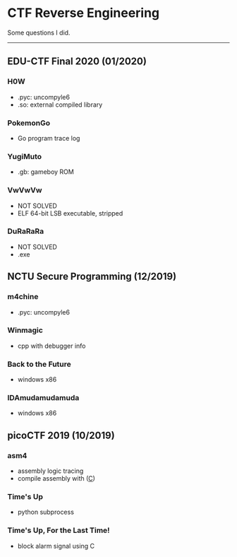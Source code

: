 # CTF Reverse Engineering

Some questions I did.

---

## EDU-CTF Final 2020 (01/2020)

### H0W

- .pyc: uncompyle6
- .so: external compiled library

### PokemonGo

- Go program trace log

### YugiMuto

- .gb: gameboy ROM

### VwVwVw

- NOT SOLVED
- ELF 64-bit LSB executable, stripped

### DuRaRaRa

- NOT SOLVED
- .exe

## NCTU Secure Programming (12/2019)

### m4chine

- .pyc: uncompyle6

### Winmagic

- cpp with debugger info

### Back to the Future

- windows x86

### IDAmudamudamuda

- windows x86

## picoCTF 2019 (10/2019)

### asm4

- assembly logic tracing
- compile assembly with ([C](https://gcc.gnu.org/onlinedocs/gcc/Extended-Asm.html))

### Time's Up

- python subprocess

### Time's Up, For the Last Time!

- block alarm signal using C
